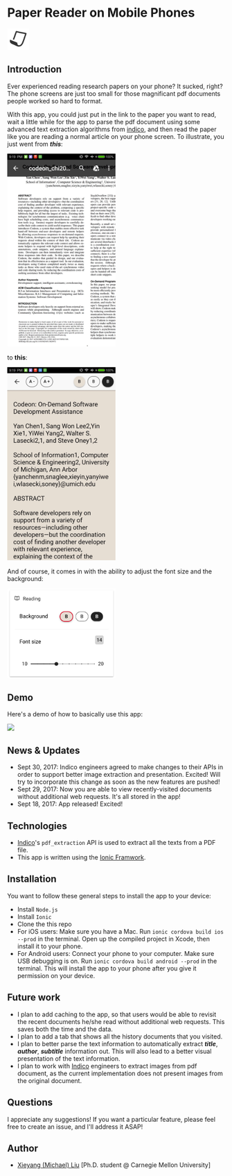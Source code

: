 # Paper Reader on Mobile Phones

<img width="50" src="preview/icon.png"/>

## Introduction

Ever experienced reading research papers on your phone? It sucked, right? The phone screens are just too small for those magnificant pdf documents people worked so hard to format.

With this app, you could just put in the link to the paper you want to read, wait a little while for the app to parse the pdf document using some advanced text extraction algorithms from [indico](indico.com), and then read the paper like you are reading a normal article on your phone screen. To illustrate, you just went from ***this***:

<img width="250" src="preview/reading-pdf.jpg" />

to **this**:

<img width="250" src="preview/reading-parsed-pdf.jpg" />

And of course, it comes in with the ability to adjust the font size and the background:

<img width="250" src="preview/settings.png" />

## Demo
Here's a demo of how to basically use this app:

<img width="250" src="preview/demo.gif" />


## News & Updates

- Sept 30, 2017: Indico engineers agreed to make changes to their APIs in order to support better image extraction and presentation. Excited! Will try to incorporate this change as soon as the new features are pushed!
- Sept 29, 2017: Now you are able to view recently-visited documents without additional web requests. It's all stored in the app!
- Sept 18, 2017: App released! Excited!

## Technologies

- [Indico](https://indico.io)'s `pdf_extraction` API is used to extract all the texts from a PDF file.
- This app is written using the [Ionic Framwork](https://ionicframework.com).


## Installation

You want to follow these general steps to install the app to your device:

- Install `Node.js`
- Install `Ionic`
- Clone the this repo
- For iOS users: Make sure you have a Mac. Run `ionic cordova build ios --prod` in the terminal. Open up the compiled project in Xcode, then install it to your phone.
- For Android users: Connect your phone to your computer. Make sure USB debugging is on. Run `ionic cordova build android --prod` in the terminal. This will install the app to your phone after you give it permission on your device.



## Future work

- I plan to add caching to the app, so that users would be able to revisit the recent documents he/she read without additional web requests. This saves both the time and the data.
- I plan to add a tab that shows all the history documents that you visited.
- I plan to better parse the text information to automatically extract ***title***, ***author***, ***subtitle*** information out. This will also lead to a better visual presentation of the text information.
- I plan to work with [Indico](https://indico.io) engineers to extract images from pdf document, as the current implementation does not present images from the original document. 

## Questions

I appreciate any suggestions! If you want a particular feature, please feel free to create an issue, and I'll address it ASAP!


## Author

- [Xieyang (Michael) Liu](https://lxieyang.github.io)     [Ph.D. student @ Carnegie Mellon University]